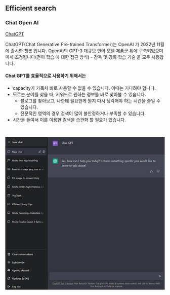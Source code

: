 ## Efficient search
### Chat Open AI
[ChatGPT](https://chat.openai.com/auth/login)

ChatGPT(Chat Generative Pre-trained Transformer)는 OpenAI 가 2022년 11월에 출시한 챗봇 입니다. OpenAI의 GPT-3 대규모 언어 모델 제품군 위에 구축되었으며 미세 조정됩니다(전이 학습 에 대한 접근 방식) - 감독 및 강화 학습 기술 을 모두 사용합니다.

#### Chat GPT를 효율적으로 사용하기 위해서는
* capacity가 가득차 바로 사용할 수 없을 수 있습니다. 이때는 기다려야 합니다.
* 모르는 분야를 찾을 때, 키워드로 원하는 정보를 바로 찾아볼 수 있습니다.
  * 블로그를 찾아보고, 나한테 필요한게 뭔지 다시 생각해야 하는 시간을 줄일 수 있습니다.
  * 전문적인 영역의 경우 검색이 많이 불안정하거나 부족할 수 있습니다.
* 시간을 들여서 이를 이용한 검색을 습관화 할 필요가 있습니다.

<br>
<center><div markdown="1">

![Chat GPT](/_includes/_shared_block/_HowToLife/_ChatGPT.png)

</div></center>